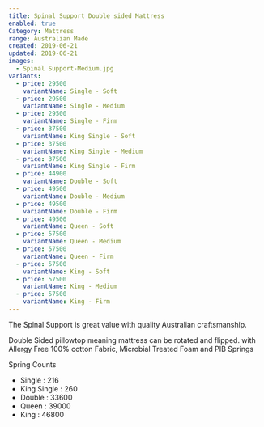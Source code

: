 ```yaml
---
title: Spinal Support Double sided Mattress
enabled: true
Category: Mattress
range: Australian Made
created: 2019-06-21
updated: 2019-06-21
images:
  - Spinal Support-Medium.jpg
variants:
  - price: 29500
    variantName: Single - Soft
  - price: 29500
    variantName: Single - Medium
  - price: 29500
    variantName: Single - Firm
  - price: 37500
    variantName: King Single - Soft
  - price: 37500
    variantName: King Single - Medium
  - price: 37500
    variantName: King Single - Firm
  - price: 44900
    variantName: Double - Soft
  - price: 49500
    variantName: Double - Medium
  - price: 49500
    variantName: Double - Firm
  - price: 49500
    variantName: Queen - Soft
  - price: 57500
    variantName: Queen - Medium
  - price: 57500
    variantName: Queen - Firm
  - price: 57500
    variantName: King - Soft
  - price: 57500
    variantName: King - Medium
  - price: 57500
    variantName: King - Firm
---
```


The Spinal Support is great value with quality Australian craftsmanship.

Double Sided pillowtop meaning mattress can be rotated and flipped.
with Allergy Free 100% cotton Fabric, Microbial Treated Foam and PIB Springs

Spring Counts
* Single : 216
* King Single : 260
* Double : 33600
* Queen : 39000
* King : 46800
